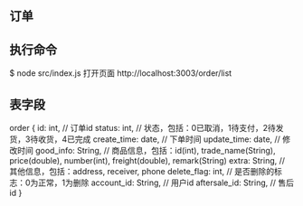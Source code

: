 ## 订单

## 执行命令
$ node src/index.js
打开页面 http://localhost:3003/order/list

## 表字段
order {
  id: int, // 订单id
  status: int, // 状态，包括：0已取消，1待支付，2待发货，3待收货，4已完成
  create_time: date, // 下单时间
  update_time: date, // 修改时间
  good_info: String, // 商品信息，包括：id(int), trade_name(String), price(double), number(int), freight(double), remark(String)
  extra: String, // 其他信息，包括：address, receiver, phone
  delete_flag: int, // 是否删除的标志：0为正常，1为删除
  account_id: String, // 用户id
  aftersale_id: String, // 售后id
}